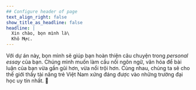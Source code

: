 ```yaml
---
## Configure header of page
text_align_right: false
show_title_as_headline: false
headline: |
  Xin chào, bọn mình là\
  Khô Mực. 
---
```

<!-- this is a subheadline -->
Với dự án này, bọn mình sẽ giúp bạn hoàn thiện câu chuyện trong *personal essay* của bạn.
Chúng mình muốn làm cầu nối ngôn ngữ, văn hóa để bài luận của bạn vừa gần gũi hơn, vừa nổi trội hơn.
Cùng nhau, chúng ta sẽ cho thế giới thấy tài năng trẻ Việt Nam xứng đáng được vào những trường đại học uy tín nhất.
:squid: 
